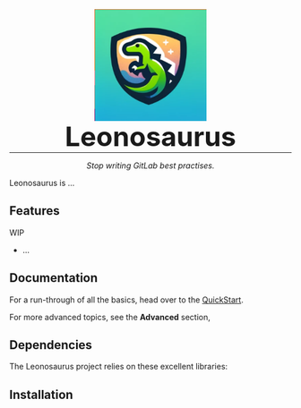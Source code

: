 <p align="center" style="margin: 0 0 10px">
  <img width="200" height="200" src="https://github.com/Lujeni/leonosaurus/blob/102de4d6cd465ba2604efacca874156079847e69/docs/img/leonosaurus.png?raw=true" alt='Leonosaurus'>
</p>

<h1 align="center" style="font-size: 3rem; margin: -15px 0">
Leonosaurus
</h1>

---

<div align="center">
<p>
</p>

<em>Stop writing GitLab best practises.</em>
</div>

Leonosaurus is  ...


## Features

WIP
* ...


## Documentation

For a run-through of all the basics, head over to the [QuickStart](quickstart.md).

For more advanced topics, see the **Advanced** section,


## Dependencies

The Leonosaurus project relies on these excellent libraries:

## Installation

